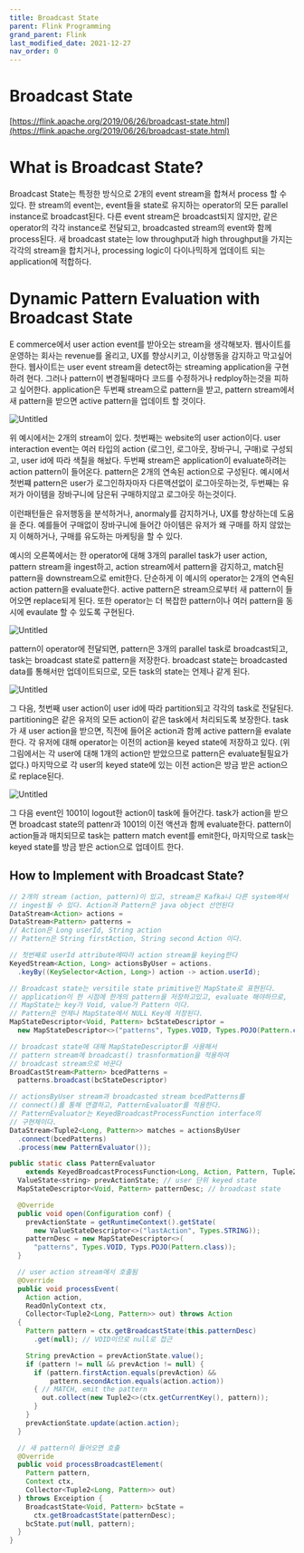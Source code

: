 ```yaml
---
title: Broadcast State
parent: Flink Programming
grand_parent: Flink
last_modified_date: 2021-12-27
nav_order: 0
---
```

# Broadcast State

[https://flink.apache.org/2019/06/26/broadcast-state.html](https://flink.apache.org/2019/06/26/broadcast-state.html)

# What is Broadcast State?

Broadcast State는 특정한 방식으로 2개의 event stream을 합쳐서 process 할 수 있다. 한 stream의 event는, event들을 state로 유지하는 operator의 모든 parallel instance로 broadcast된다. 다른 event stream은 broadcast되지 않지만, 같은 operator의 각각 instance로 전달되고, broadcasted stream의 event와 함께 process된다. 새 broadcast state는 low throughput과 high throughput을 가지는 각각의 stream을 합치거나, processing logic이 다이나믹하게 업데이트 되는 application에 적합하다.

# Dynamic Pattern Evaluation with Broadcast State

E commerce에서 user action event를 받아오는 stream을 생각해보자. 웹사이트를 운영하는 회사는 revenue를 올리고, UX를 향상시키고, 이상행동을 감지하고 막고싶어한다. 웹사이트는 user event stream을 detect하는 streaming application을 구현하려 현다. 그러나 pattern이 변경될때마다 코드를 수정하거나 redploy하는것을 피하고 싶어한다. application은 두번째 stream으로 pattern을 받고, pattern stream에서 새 pattern을 받으면 active pattern을 업데이트 할 것이다.

![Untitled](broadcast-state/Untitled.png)

위 예시에서는 2개의 stream이 있다. 첫번째는 website의 user action이다. user interaction event는 여러 타입의 action (로그인, 로그아웃, 장바구니, 구매)로 구성되고, user id에 따라 색칠을 해놨다. 두번째 stream은 application이 evaluate하려는 action pattern이 들어온다. pattern은 2개의 연속된 action으로 구성된다. 예시에서 첫번쨰 pattern은 user가 로그인하자마자 다른액션없이 로그아웃하는것, 두번째는 유저가 아이템을 장바구니에 담은뒤 구매하지않고 로그아웃 하는것이다.

이런패턴들은 유저행동을 분석하거나, anormaly를 감지하거나, UX를 향상하는데 도움을 준다. 예를들어 구매없이 장바구니에 들어간 아이템은 유저가 왜 구매를 하지 않았는지 이해하거나, 구매를 유도하는 마케팅을 할 수 있다.

예시의 오른쪽에서는 한 operator에 대해 3개의 parallel task가 user action, pattern stream을 ingest하고, action stream에서 pattern을 감지하고, match된 pattern을 downstream으로 emit한다. 단순하게 이 예시의 operator는 2개의 연속된 action pattern을 evaluate한다. active pattern은 stream으로부터 새 pattern이 들어오면 replace되게 된다. 또한 operator는 더 복잡한 pattern이나 여러 pattern을 동시에 evaulate 할 수 있도록 구현된다.

![Untitled](broadcast-state/Untitled%201.png)

pattern이 operator에 전달되면, pattern은 3개의 parallel task로 broadcast되고, task는 broadcast state로 pattern을 저장한다. broadcast state는 broadcasted data를 통해서만 업데이트되므로, 모든 task의 state는 언제나 같게 된다.

![Untitled](broadcast-state/Untitled%202.png)

그 다음, 첫번째 user action이 user id에 따라 partition되고 각각의 task로 전달된다. partitioning은 같은 유저의 모든 action이 같은 task에서 처리되도록 보장한다. task가 새 user action을 받으면, 직전에 들어온 action과 함께 active pattern을 evalate한다. 각 유저에 대해 operator는 이전의 action을 keyed state에 저장하고 있다. (위 그림에서는 각 user에 대해 1개의 action만 받았으므로 pattern은 evaluate될필요가 없다.) 마지막으로 각 user의 keyed state에 있는 이전 action은 방금 받은 action으로 replace된다.

![Untitled](broadcast-state/Untitled%203.png)

그 다음 event인 1001이 logout한 action이 task에 들어간다. task가 action을 받으면 broadcast state의 pattenr과 1001의 이전 액션과 함께 evaluate한다. pattern이 action들과 매치되므로 task는 pattern match event를 emit한다, 마지막으로 task는 keyed state를 방금 받은 action으로 업데이트 한다.

## How to Implement with Broadcast State?

```java
// 2개의 stream (action, pattern)이 있고, stream은 Kafka나 다른 system에서
// ingest될 수 있다. Action과 Pattern은 java object 선언된다
DataStream<Action> actions =
DataStream<Pattern> patterns =
// Action은 Long userId, String action
// Pattern은 String firstAction, String second Action 이다.

// 첫번째로 userId attribute에따라 action stream을 keying한다
KeyedStream<Action, Long> actionsByUser = actions.
  .keyBy((KeySelector<Action, Long>) action -> action.userId);

// Broadcast state는 versitile state primitive인 MapState로 표현된다.
// application이 한 시점에 한개의 pattern을 저장하고있고, evaluate 해야하므로,
// MapState는 key가 Void, value가 Pattern 이다.
// Pattern은 언제나 MapState에서 NULL Key에 저장된다.
MapStateDescriptor<Void, Pattern> bcStateDescriptor =
  new MapStateDescriptor<>("patterns", Types.VOID, Types.POJO(Pattern.class));

// broadcast state에 대해 MapStateDescriptor를 사용해서
// pattern stream에 broadcast() trasnformation을 적용하여
// broadcast stream으로 바꾼다
BroadCastStream<Pattern> bcedPatterns =
  patterns.broadcast(bcStateDescriptor)

// actionsByUser stream과 broadcasted stream bcedPatterns를
// connect()를 통해 연결하고, PatternEvaluator를 적용한다.
// PatternEvaluator는 KeyedBroadcastProcessFunction interface의
// 구현체이다.
DataStream<Tuple2<Long, Pattern>> matches = actionsByUser
  .connect(bcedPatterns)
  .process(new PatternEvaluator());
```

```java
public static class PatternEvaluator
    extends KeyedBroadcastProcessFunction<Long, Action, Pattern, Tuple2<Long, Pattern>> {
  ValueState<string> prevActionState; // user 단위 keyed state
  MapStateDescriptor<Void, Pattern> patternDesc; // broadcast state

  @Override
  public void open(Configuration conf) {
    prevActionState = getRuntimeContext().getState(
      new ValueStateDescriptor<>("lastAction", Types.STRING));
    patternDesc = new MapStateDescriptor<>(
      "patterns", Types.VOID, Typs.POJO(Pattern.class));
  }

  // user action stream에서 호출됨
  @Override
  public void processEvent(
    Action action,
    ReadOnlyContext ctx,
    Collector<Tuple2<Long, Pattern>> out) throws Action
  {
    Pattern pattern = ctx.getBroadcastState(this.patternDesc)
      .get(null); // VOID이므로 null로 접근

    String prevAction = prevActionState.value();
    if (pattern != null && prevAction != null) {
      if (pattern.firstAction.equals(prevAction) &&
          pattern.secondAction.equals(action.action))
      { // MATCH, emit the pattern
        out.collect(new Tuple2<>(ctx.getCurrentKey(), pattern));
      }
    }
    prevActionState.update(action.action);
  }

  // 새 pattern이 들어오면 호출
  @Override
  public void processBroadcastElement(
    Pattern pattern,
    Context ctx,
    Collector<Tuple2<Long, Pattern>> out)
  ) throws Exceiption {
    BroadcastState<Void, Pattern> bcState =
      ctx.getBroadcastState(patternDesc);
    bcState.put(null, pattern);
  }
}
```